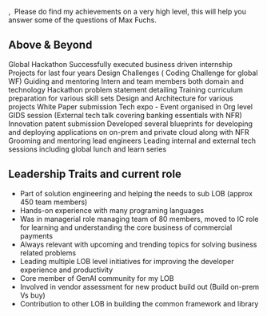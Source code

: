 , 
Please do find my achievements on a very high level, this will help you answer some of the questions of Max Fuchs.

Above & Beyond
---------------------
Global Hackathon
Successfully executed business driven internship Projects for last four years
Design Challenges ( Coding Challenge for global WF)
Guiding and mentoring Intern and team members both domain and technology 
Hackathon problem statement detailing
Training curriculum preparation for various skill sets 
Design and Architecture for various projects 
White Paper submission 
Tech expo - Event organised in Org level
GIDS session (External tech talk covering banking essentials with NFR)
Innovation patent submission
Developed several blueprints for developing and deploying applications on on-prem and private cloud along with NFR
Grooming and mentoring lead engineers 
Leading internal and external tech sessions including global lunch and learn series 




Leadership Traits and current role
--------------------------------------------
* Part of solution engineering and helping the needs to sub LOB (approx 450 team members)
* Hands-on experience with many programing languages
* Was in managerial role managing team of 80 members, moved to IC role for learning and understanding the core business of commercial payments
* Always relevant with upcoming and trending topics for solving business related problems 
* Leading multiple LOB level initiatives for improving the developer experience and productivity
* Core member of GenAI community for my LOB
* Involved in vendor assessment for new product build out (Build on-prem Vs buy)
* Contribution to other LOB in building the common framework and library